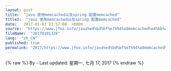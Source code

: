```yaml
---
layout: post
title:  "java 使用memcached以及spring 配置memcached"
title2:  "java 使用memcached以及spring 配置memcached"
date:   2017-01-01 23:57:08  +0800
source:  "https://www.jfox.info/java%e4%bd%bf%e7%94%a8memcached%e4%bb%a5%e5%8f%8aspring%e9%85%8d%e7%bd%aememcached.html"
fileName:  "20170101328"
lang:  "zh_CN"
published: true
permalink: "2017/https://www.jfox.info/java%e4%bd%bf%e7%94%a8memcached%e4%bb%a5%e5%8f%8aspring%e9%85%8d%e7%bd%aememcached.html"
---
```

{% raw %}
By  - Last updated: 星期一, 七月 17, 2017
{% endraw %}